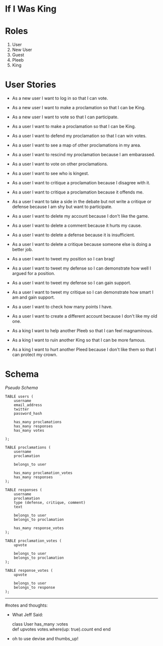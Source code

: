 If I Was King
===

# Roles
1. User
2. New User
3. Guest
4. Pleeb
5. King

# User Stories

* As a new user I want to log in so that I can vote.
* As a new user I want to make a proclamation so that I can be King.
* As a new user I want to vote so that I can participate.
* As a user I want to make a proclamation so that I can be King.
* As a user I want to defend my proclamation so that I can win votes.
* As a user I want to see a map of other proclamations in my area.
* As a user I want to rescind my proclamation because I am embarassed.
* As a user I want to vote on other proclamations.
* As a user I want to see who is kingest.
* As a user I want to critique a proclamation because I disagree with it.
* As a user I want to critique a proclamation because it offends me.
* As a user I want to take a side in the debate but not write a critique or defense because I am shy but want to participate.

* As a user I want to delete my account because I don't like the game.
* As a user I want to delete a comment because it hurts my cause.
* As a user I want to delete a defense because it is insufficient.
* As a user I want to delete a critique because someone else is doing a better job.

* As a user I want to tweet my position so I can brag!
* As a user I want to tweet my defense so I can demonstrate how well I argued for a position.
* As a user I want to tweet my defense so I can gain support.
* As a user I want to tweet my critique so I can demonstrate how smart I am and gain support.

* As a user I want to check how many points I have.
* As a user I want to create a different account because I don't like my old one.
* As a king I want to help another Pleeb so that I can feel magnaminous.
* As a king I want to ruin another King so that I can be more famous.
* As a king I want to hurt another Pleed because I don't like them so that I can protect my crown.



# Schema

_Pseudo Schema_

	TABLE users (
		username
		email_address
		twitter
		password_hash
	
		has_many proclamations
		has_many responses
		has_many votes

	);

	TABLE proclamations (
		username
		proclamation
		
		belongs_to user
		
		has_many proclamation_votes
		has_many responses
	);

	TABLE responses (
		username
		proclamation
		type (defense, critique, comment)
		text
		
		belongs_to user
		belongs_to proclamation	
		
		has_many response_votes		
	);
	
	TABLE proclamation_votes (
		upvote
	
		belongs_to user
		belongs_to proclamation		
	);
	
	TABLE response_votes (
		upvote
		
		belongs_to user
		belongs_to response
	);

	
---
#notes and thoughts:

* What Jeff Said:

	class User
	 has_many :votes	
  	 	def upvotes
    		votes.where(up: true).count
  		end
	end
	

* oh to use devise and thumbs_up!
